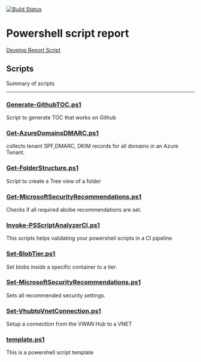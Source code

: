 [![Build Status](https://dev.azure.com/familie-boers/Powershell/_apis/build/status/LeonB87.Powershell-Scripts?branchName=develop)](https://dev.azure.com/familie-boers/Powershell/_build/latest?definitionId=10&branchName=develop) 

# Powershell script report
[Develop Report Script](https://pscodehealth.blob.core.windows.net/pscodehealthcontainer/develop-PSCodeHealthReport.html) 

## Scripts
Summary of scripts
---

### [Generate-GithubTOC.ps1](/Powershell/Scripts/Generate-GithubTOC/Generate-GithubTOC.md)

Script to generate TOC that works on Github

### [Get-AzureDomainsDMARC.ps1](/Powershell/Scripts/Get-AzureDomainsDMARC/Get-AzureDomainsDMARC.md)

collects tenant SPF,DMARC, DKIM records for all domains in an Azure Tenant.

### [Get-FolderStructure.ps1](/Powershell/Scripts/Get-FolderStructure/Get-FolderStructure.md)

Script to create a Tree view of a folder

### [Get-MicrosoftSecurityRecommendations.ps1](/Powershell/Scripts/Get-MicrosoftSecurityRecommendations/Get-MicrosoftSecurityRecommendations.md)

Checks if all required abobe recommendations are set.

### [Invoke-PSScriptAnalyzerCI.ps1](/Powershell/Scripts/Invoke-PSScriptAnalyzerCI/Invoke-PSScriptAnalyzerCI.md)

This scripts helps validating your powershell scripts in a CI pipeline

### [Set-BlobTier.ps1](/Powershell/Scripts/Set-BlobTier/Set-BlobTier.md)

Set blobs inside a specific container to a tier.

### [Set-MicrosoftSecurityRecommendations.ps1](/Powershell/Scripts/Set-MicrosoftSecurityRecommendations/Set-MicrosoftSecurityRecommendations.md)

Sets all recommended security settings.

### [Set-VhubtoVnetConnection.ps1](/Powershell/Scripts/Set-VhubtoVnetConnection/Set-VhubtoVnetConnection.md)

Setup a connection from the VWAN Hub to a VNET

### [template.ps1](/Powershell/Scripts/template/template.md)

This is a powershell script template

